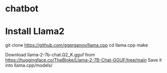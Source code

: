 # chatbot

# Install Llama2

git clone https://github.com/ggerganov/llama.cpp
cd llama.cpp
make

Download llama-2-7b-chat.Q2_K.gguf from https://huggingface.co/TheBloke/Llama-2-7B-Chat-GGUF/tree/main
Save it into llama.cpp/models/
